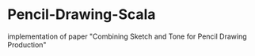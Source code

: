 # Pencil-Drawing-Scala
implementation of paper "Combining Sketch and Tone for Pencil Drawing Production"
